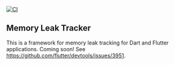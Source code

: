 [![CI](https://github.com/dart-lang/leak_tracker/actions/workflows/ci.yaml/badge.svg)](https://github.com/dart-lang/leak_tracker/actions/workflows/ci.yaml)

## Memory Leak Tracker

This is a framework for memory leak tracking for Dart and Flutter applications.
Coming soon! See https://github.com/flutter/devtools/issues/3951.
